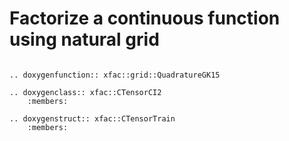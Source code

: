 # Factorize a continuous function using natural grid

```{eval-rst}

.. doxygenfunction:: xfac::grid::QuadratureGK15

.. doxygenclass:: xfac::CTensorCI2
    :members:

.. doxygenstruct:: xfac::CTensorTrain
    :members:
```